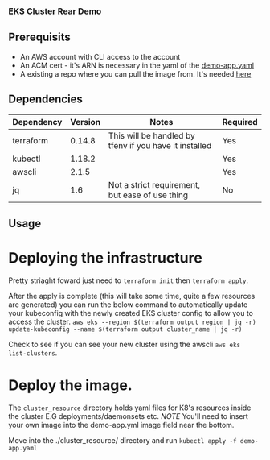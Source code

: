 ### EKS Cluster Rear Demo ###

## Prerequisits ## 

* An AWS account with CLI access to the account 
* An ACM cert - it's ARN is necessary in the yaml of the [demo-app.yaml](https://github.com/hitekhippy/rearc_demo/blob/d64e8c0b096809c44fb7987a794069d0b3a7e7fd/cluster_resources/demo-app.yaml#L6)
* A existing a repo where you can pull the image from. It's needed [here]()

## Dependencies ## 
  | Dependency | Version | Notes | Required | 
  | ------------- | ------------- | --- | --- |
  | terraform  | 0.14.8   | This will be handled by tfenv if you have it installed | Yes | 
  | kubectl | 1.18.2 | | Yes | 
  | awscli | 2.1.5 | | Yes | 
  | jq | 1.6 | Not a strict requirement, but ease of use thing | No | 

## Usage ## 

# Deploying the infrastructure # 

Pretty striaght foward just need to `terraform init` then `terraform apply`. 

After the apply is complete (this will take some time, quite a few resources are generated) you can run the below command to automatically update your kubeconfig with the newly created EKS cluster config to allow you to access the cluster. 
`aws eks --region $(terraform output region | jq -r) update-kubeconfig --name $(terraform output cluster_name | jq -r)` 

Check to see if you can see your new cluster using the awscli `aws eks list-clusters`. 

# Deploy the image. # 

The `cluster_resource` directory holds yaml files for K8's resources inside the cluster E.G deployments/daemonsets etc. *NOTE* You'll need to insert your own image into the demo-app.yml image field near the bottom. 

Move into the ./cluster_resource/ directory and run `kubectl apply -f demo-app.yaml` 
